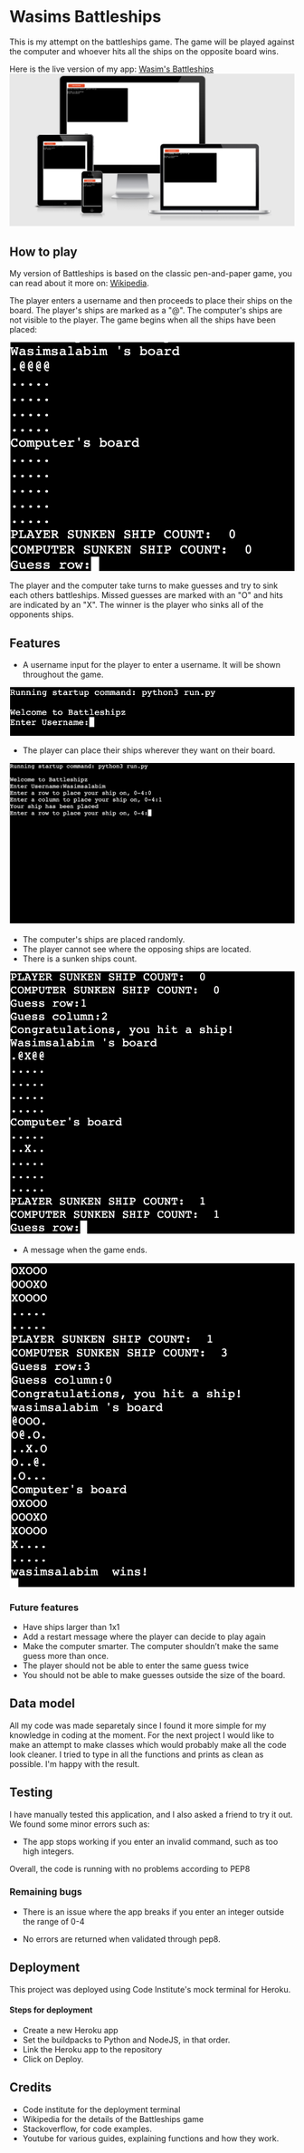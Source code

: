 # Wasims Battleships
This is my attempt on the battleships game. The game will be played against the computer
and whoever hits all the ships on the opposite board wins.

Here is the live version of my app: [Wasim's Battleships](https://wasims-battleships.herokuapp.com/)
![Responsive design](./images/responsinator.png)


## How to play

My version of Battleships is based on the classic pen-and-paper game, you can read about it more on: [Wikipedia](https://en.wikipedia.org/wiki/Battleship_(game)).

The player enters a username and then proceeds to place their ships on the board. The player's ships are marked as a "@". The computer's ships are not visible to the player. The game begins when all the ships have been placed: 

![gamebegins](./images/gamebegins.png)

The player and the computer take turns to make guesses and try to sink each others battleships.
Missed guesses are marked with an "O" and hits are indicated by an "X".
The winner is the player who sinks all of the opponents ships. 

## Features
- A username input for the player to enter a username. It will be shown throughout the game.

![Username](./images/username.png)

- The player can place their ships wherever they want on their board.

![placeships](./images/placeships.png)

- The computer's ships are placed randomly.
- The player cannot see where the opposing ships are located.
- There is a sunken ships count.

![sunkenships](./images/sunkenshipcount.png)

- A message when the game ends.

![playerwins](./images/playerwins.png)


### Future features
- Have ships larger than 1x1
- Add a restart message where the player can decide to play again
- Make the computer smarter. The computer shouldn’t make the same guess more than once. 
- The player should not be able to enter the same guess twice
- You should not be able to make guesses outside the size of the board.


## Data model

All my code was made separetaly since I found it more simple for my knowledge in coding at the moment. For the next project I would like to make an attempt to make classes which would probably make all the code look cleaner. I tried to type in all the functions and prints as clean as possible. I'm happy with the result.

## Testing
I have manually tested this application, and I also asked a friend to try it out. We found some minor errors such as:
- The app stops working if you enter an invalid command, such as too high integers.

Overall, the code is running with no problems according to PEP8

### Remaining bugs
- There is an issue where the app breaks if you enter an integer outside the range of 0-4

- No errors are returned when validated through pep8.

## Deployment

This project was deployed using Code Institute's mock terminal for Heroku.

#### Steps for deployment
- Create a new Heroku app
- Set the buildpacks to Python and NodeJS, in that order.
- Link the Heroku app to the repository
- Click on Deploy.

## Credits
- Code institute for the deployment terminal
- Wikipedia for the details of the Battleships game
- Stackoverflow, for code examples.
- Youtube for various guides, explaining functions and how they work.



